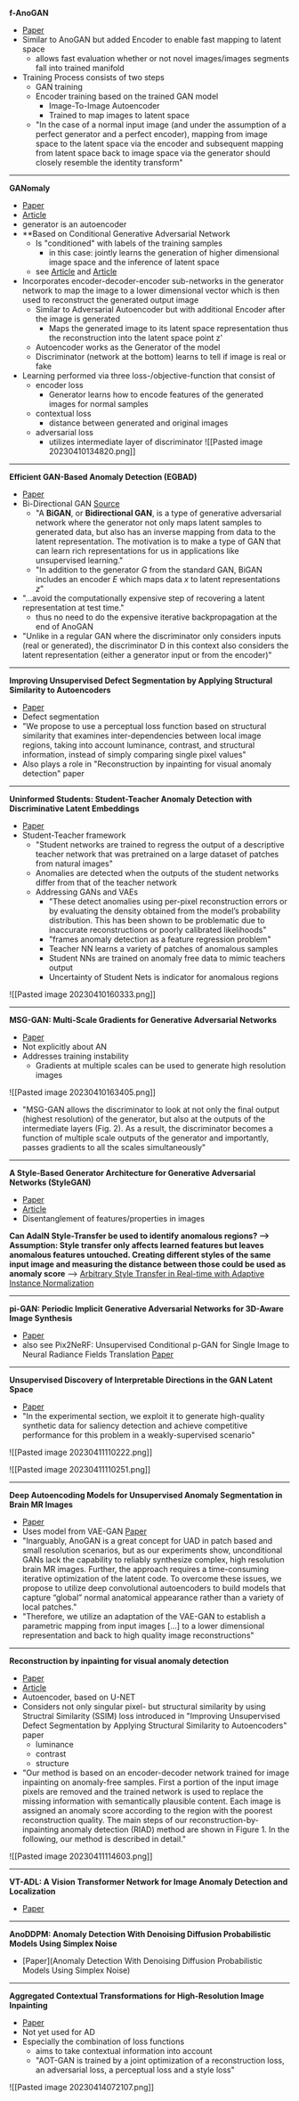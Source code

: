 **f-AnoGAN**
- [Paper](https://www.sciencedirect.com/science/article/abs/pii/S1361841518302640)
- Similar to AnoGAN but added Encoder to enable fast mapping to latent space
	- allows fast evaluation whether or not novel images/images segments fall into trained manifold
- Training Process consists of two steps
	- GAN training
	- Encoder training based on the trained GAN model
		- Image-To-Image Autoencoder
		- Trained to map images to latent space
	- "In the case of a normal input image (and under the assumption of a perfect generator and a perfect encoder), mapping from image space to the latent space via the encoder and subsequent mapping from latent space back to image space via the generator should closely resemble the identity transform"

___

**GANomaly**
- [Paper](https://arxiv.org/abs/1805.06725)
- [Article](https://towardsdatascience.com/ganomaly-paper-review-semi-supervised-anomaly-detection-via-adversarial-training-a6f7a64a265f#cc2c)
- generator is an autoencoder
- **Based on Conditional Generative Adversarial Network
	- Is "conditioned" with labels of the training samples
		- in this case: jointly learns the generation of higher dimensional image space and the inference of latent space
	- see [Article](https://medium.com/analytics-vidhya/anomaly-detection-using-generative-adversarial-networks-gan-ca433f2ac287) and [Article](https://towardsdatascience.com/cgan-conditional-generative-adversarial-network-how-to-gain-control-over-gan-outputs-b30620bd0cc8)
- Incorporates encoder-decoder-encoder sub-networks in the generator network to map the image to a lower dimensional vector which is then used to reconstruct the generated output image
	- Similar to Adversarial Autoencoder but with additional Encoder after the image is generated
		- Maps the generated image to its latent space representation thus the reconstruction into the latent space point z'
	- Autoencoder works as the Generator of the model
	- Discriminator (network at the bottom) learns to tell if image is real or fake
- Learning performed via three loss-/objective-function that consist of
	- encoder loss
		- Generator learns how to encode features of the generated images for normal samples
	- contextual loss
		- distance between generated and original images
	- adversarial loss
		- utilizes intermediate layer of discriminator
![[Pasted image 20230410134820.png]]

___

**Efficient GAN-Based Anomaly Detection (EGBAD)**
- [Paper](https://arxiv.org/abs/1605.09782v7)
- Bi-Directional GAN [Source](https://paperswithcode.com/method/bigan)
	- "A **BiGAN**, or **Bidirectional GAN**, is a type of generative adversarial network where the generator not only maps latent samples to generated data, but also has an inverse mapping from data to the latent representation. The motivation is to make a type of GAN that can learn rich representations for us in applications like unsupervised learning."
	- "In addition to the generator $G$ from the standard GAN, BiGAN includes an encoder $E$ which maps data $x$ to latent representations $z$"
- "...avoid the computationally expensive step of recovering a latent representation at test time."
	- thus no need to do the expensive iterative backpropagation at the end of AnoGAN
- "Unlike in a regular GAN where the discriminator only considers inputs (real or generated), the discriminator D in this context also considers the latent representation (either a generator input or from the encoder)"

___

**Improving Unsupervised Defect Segmentation by Applying Structural Similarity to Autoencoders**
- [Paper](https://arxiv.org/abs/1807.02011)
- Defect segmentation
- "We propose to use a perceptual loss function based on structural similarity that examines inter-dependencies between local image regions, taking into account luminance, contrast, and structural information, instead of simply comparing single pixel values"
- Also plays a role in "Reconstruction by inpainting for visual anomaly detection" paper

---

**Uninformed Students: Student-Teacher Anomaly Detection with Discriminative Latent Embeddings**
- [Paper](https://arxiv.org/abs/1911.02357)
- Student-Teacher framework
	- "Student networks are trained to regress the output of a descriptive teacher network that was pretrained on a large dataset of patches from natural images"
	- Anomalies are detected when the outputs of the student networks differ from that of the teacher network
	- Addressing GANs and VAEs
		- "These detect anomalies using per-pixel reconstruction errors or by evaluating the density obtained from the model’s probability distribution. This has been shown to be problematic due to inaccurate reconstructions or poorly calibrated likelihoods"
		- "frames anomaly detection as a feature regression problem"
		- Teacher NN learns a variety of patches of anomalous samples
		- Student NNs are trained on anomaly free data to mimic teachers output
		- Uncertainty of Student Nets is indicator for anomalous regions

![[Pasted image 20230410160333.png]]

----

**MSG-GAN: Multi-Scale Gradients for Generative Adversarial Networks**
- [Paper](https://openaccess.thecvf.com/content_CVPR_2020/html/Karnewar_MSG-GAN_Multi-Scale_Gradients_for_Generative_Adversarial_Networks_CVPR_2020_paper.html)
- Not explicitly about AN
- Addresses training instability
	- Gradients at multiple scales can be used to generate high resolution images

![[Pasted image 20230410163405.png]]

- "MSG-GAN allows the discriminator to look at not only the final output (highest resolution) of the generator, but also at the outputs of the intermediate layers (Fig. 2). As a result, the discriminator becomes a function of multiple scale outputs of the generator and importantly, passes gradients to all the scales simultaneously"
---

**A Style-Based Generator Architecture for Generative Adversarial Networks (StyleGAN)**
- [Paper](https://arxiv.org/abs/1812.04948) 
- [Article](https://machinelearningmastery.com/introduction-to-style-generative-adversarial-network-stylegan/)
- Disentanglement of features/properties in images
	
 **Can AdaIN Style-Transfer be used to identify anomalous regions?
 --> Assumption: Style transfer only affects learned features but leaves anomalous features untouched. Creating different styles of the same input image and measuring the distance between those could be used as anomaly score**
 --> [Arbitrary Style Transfer in Real-time with Adaptive Instance Normalization](https://arxiv.org/abs/1703.06868)

---

**pi-GAN: Periodic Implicit Generative Adversarial Networks for 3D-Aware
Image Synthesis**
- [Paper](https://openaccess.thecvf.com/content/CVPR2021/html/Chan_Pi-GAN_Periodic_Implicit_Generative_Adversarial_Networks_for_3D-Aware_Image_Synthesis_CVPR_2021_paper.html)
- also see Pix2NeRF: Unsupervised Conditional p-GAN for Single Image to Neural Radiance Fields Translation [Paper](https://openaccess.thecvf.com/content/CVPR2022/html/Cai_Pix2NeRF_Unsupervised_Conditional_p-GAN_for_Single_Image_to_Neural_Radiance_CVPR_2022_paper.html)

---

**Unsupervised Discovery of Interpretable Directions in the GAN Latent Space**
- [Paper](https://proceedings.mlr.press/v119/voynov20a.html)
- "In the experimental section, we exploit it to generate high-quality synthetic data for saliency detection and achieve competitive performance for this problem in a weakly-supervised scenario"

![[Pasted image 20230411110222.png]]

![[Pasted image 20230411110251.png]]

---

**Deep Autoencoding Models for Unsupervised Anomaly Segmentation in Brain MR Images**
- [Paper](https://link.springer.com/chapter/10.1007/978-3-030-11723-8_16)
- Uses model from VAE-GAN [Paper](http://proceedings.mlr.press/v48/larsen16.html)
- "Inarguably, AnoGAN is a great concept for UAD in patch based and small resolution scenarios, but as our experiments show, unconditional GANs lack the capability to reliably synthesize complex, high resolution brain MR images. Further, the approach requires a time-consuming iterative optimization of the latent code. To overcome these issues, we propose to utilize deep convolutional autoencoders to build models that capture “global” normal anatomical appearance rather than a variety of local patches."
- "Therefore, we utilize an adaptation of the VAE-GAN to establish a parametric mapping from input images [...] to a lower dimensional representation and back to high quality image reconstructions"

---

**Reconstruction by inpainting for visual anomaly detection**
- [Paper](https://www.sciencedirect.com/science/article/abs/pii/S0031320320305094)
- [Article](https://towardsdatascience.com/paper-review-reconstruction-by-inpainting-for-visual-anomaly-detection-70dcf3063c07)
- Autoencoder, based on U-NET
- Considers not only singular pixel- but structural similarity by using Structral Similarity (SSIM) loss introduced in "Improving Unsupervised Defect Segmentation by Applying Structural Similarity to Autoencoders" paper
	- luminance
	- contrast
	- structure
- "Our method is based on an encoder-decoder network trained for image inpainting on anomaly-free samples. First a portion of the input image pixels are removed and the trained network is used to replace the missing information with semantically plausible content. Each image is assigned an anomaly score according to the region with the poorest reconstruction quality. The main steps of our reconstruction-by-inpainting anomaly detection (RIAD) method are shown in Figure 1. In the following, our method is described in detail."

![[Pasted image 20230411114603.png]]

---

**VT-ADL: A Vision Transformer Network for Image Anomaly Detection and Localization**
- [Paper](https://arxiv.org/abs/2104.10036)

---

**AnoDDPM: Anomaly Detection With Denoising Diffusion Probabilistic Models Using Simplex Noise**
- [Paper](Anomaly Detection With Denoising Diffusion Probabilistic Models Using Simplex Noise)

---

**Aggregated Contextual Transformations for High-Resolution Image Inpainting**
- [Paper](https://arxiv.org/abs/2104.01431)
- Not yet used for AD
- Especially the combination of loss functions
	- aims to take contextual information into account
	- "AOT-GAN is trained by a joint optimization of a reconstruction loss, an adversarial loss, a perceptual loss and a style loss"

![[Pasted image 20230414072107.png]]




